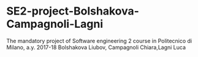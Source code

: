 # SE2-project-Bolshakova-Campagnoli-Lagni
The mandatory project of Software engineering 2 course in Politecnico di Milano, a.y. 2017-18
Bolshakova Liubov, Campagnoli Chiara,Lagni Luca 

